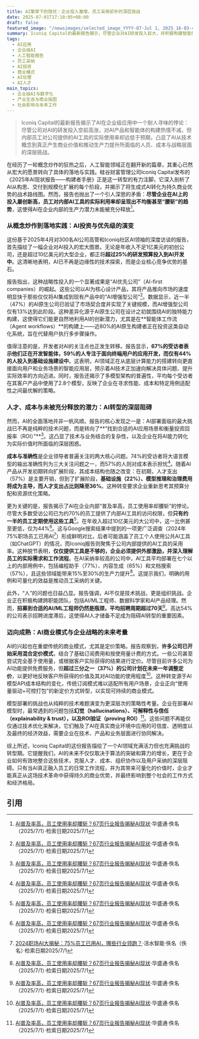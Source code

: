 ```yaml
---
title: AI繁荣下的隐忧：企业投入激增，员工采用却步的深层挑战
date: 2025-07-01T17:10:05+08:00
draft: false
featured_image: "/newsimages/selected_image_YYYY-07-Jul 1, 2025_16-03-45-891.jpg"
summary: Iconiq Capital的最新报告揭示，尽管企业对AI研发投入巨大，并积极构建智能体与应用，但内部员工对公司提供AI工具的实际使用率却远低于预期。这表明AI落地不仅是技术问题，更面临人才招募、成本控制、ROI衡量以及员工采纳等深层挑战，亟需企业优化战略、创新商业模式以充分释放AI潜力。
tags: 
  - AI应用
  - 企业级AI
  - 人工智能报告
  - 员工采纳
  - AI投资
  - 商业模式
  - AI伦理
  - AI人才
main_topics: 
  - 企业级AI与数字化
  - 产业生态与商业版图
  - 社会影响与未来工作
---
```


> Iconiq Capital的最新报告揭示了AI在企业级应用中一个耐人寻味的悖论：尽管公司对AI的研发投入空前高涨，对AI产品和智能体的构建热情不减，但内部员工对公司提供的AI工具的实际使用率却远低于预期，凸显了AI从技术概念到真正产生商业价值和推动生产力提升所面临的人员、成本与战略层面的深层挑战。

在经历了一轮概念炒作的狂热之后，人工智能领域正在翻开新的篇章，其重心已然从宏大的愿景转向了具体的落地与实践。硅谷财富管理公司Iconiq Capital发布的《2025年AI现状报告——构建者手册》正是这一转型的有力注脚，它深入剖析了AI从构思、交付到规模化扩展的每个阶段，并揭示了将生成式AI转化为持久商业优势的战术路线图。然而，报告也抛出了一个引人深思的矛盾：**尽管企业在AI上的投入屡创新高，员工对内部AI工具的实际利用率却呈现出不均衡甚至“腰斩”的趋势**，这使得AI在企业内部的生产力潜力未能被充分释放[^1]。

### 从概念炒作到落地实践：AI投资与优先级的演变

这份基于2025年4月对300名AI公司高管和Iconiq社区AI领袖的深度访谈的报告，首先描绘了一幅企业对AI投入的宏大图景。无论是年收入不足1亿美元的初创公司，还是超过10亿美元的大型企业，都正将**超过25%的研发预算投入到AI开发中**。这清晰地表明，AI已不再是边缘性的技术探索，而是企业核心竞争优势的基石。

报告指出，这种战略性投入的一个显著成果是“AI优先公司”（AI-first companies）的崛起。这些公司以AI为核心设计产品，其将产品推向市场的速度明显快于那些仅仅将AI集成到现有产品中的“AI增强型公司”[^1]。数据显示，近一半（47%）的AI原生公司已验证了市场契合度并实现了关键规模，而AI增强型公司仅有13%达到此阶段。这种差异化源于AI原生公司在设计之初就围绕AI的独特能力构建，这使得它们能更自然地利用AI的创新潜力，尤其是在**智能体工作流（Agent workflows）**的构建上——近80%的AI原生构建者正在投资这类自动化系统，旨在代替用户执行多步骤操作。

值得注意的是，开发者对AI的关注点也正发生转移。报告显示，**67%的受访者表示他们正在开发智能体，59%的人专注于面向终端用户的应用开发，而仅有44%的人投入到基础设施建设中**。这表明，AI领域正在从底层计算能力的搭建转向更直接面向用户和业务场景的智能应用层，预示着AI技术正加速向解决具体问题、提升实际效率的方向迈进。同时，报告还揭示了多模型架构的普遍性，平均每个受访者在其客户产品中使用了2.8个模型，反映了企业在寻求性能、成本和特定用例适配性之间最优解的策略。

### 人才、成本与未被充分释放的潜力：AI转型的深层阻碍

然而，AI的全面落地并非一帆风顺。报告的核心发现之一是：AI部署面临的最大挑战已不再是纯粹的技术问题，而是转向了**“找到合适的AI应用场景和衡量投资回报率（ROI）”**[^1]。这凸显了技术与业务结合的复杂性，以及企业在将AI能力转化为实际价值时所面临的深层困惑。

**成本与准确性**是企业领导者普遍关注的两大核心问题。74%的受访者将大语言模型的输出准确性列为三大关注问题之一，而57%的人则对成本表示担忧[^1]。随着AI产品从开发初期转向扩展阶段，其成本结构也随之改变：在初期，人才支出（57%）是主要开销，但到了扩展阶段，**基础设施（22%）、模型推理和治理费用将成为主导，而人才支出占比则降至36%**。这种转变要求企业重新思考其预算分配和资源优化策略。

更为关键的是，报告揭示了AI在企业内部“普及率高，员工使用率却腰斩”的悖论。尽管大多数受访公司已为约70%的员工提供了内部AI工具的访问权限，但**只有约一半的员工定期使用这些工具**[^1]。在年收入超过10亿美元的大公司中，这一比例甚至更低，仅为44%[^1]。这与Google搜索结果中提到的一项更广泛调查（2024年75%职场员工已用AI[^3]）形成鲜明对比，后者可能涵盖了员工个人使用公共AI工具（如ChatGPT）的情况，而Iconiq报告则聚焦于公司内部提供的AI工具的采用率。这种脱节表明，**仅仅提供工具是不够的，企业必须提供外部激励，并深入理解员工的实际需求和工作流程**。在AI采纳率较高的公司中，AI工具平均部署在七个以上的内部用例中，包括编程助手（77%）、内容生成（65%）和文档搜索（57%），且这些领域能带来15%至30%的生产力提升[^1]。这提示我们，明确的用例和可量化的效益是推动员工采纳的关键。

此外，“人”的问题也日益凸显。报告强调，AI不仅是技术挑战，更是组织挑战。企业正在积极构建跨职能团队，包括AI/ML工程师、数据科学家和AI产品经理。然而，**招募到合适的AI/ML工程师仍然是瓶颈，平均招聘周期超过70天**[^1]。高达54%的公司表示招聘进度滞后，这使得AI人才储备不足成为阻碍AI转型的重要因素。

### 迈向成熟：AI商业模式与企业战略的未来考量

AI的兴起也在重塑传统的商业模式，尤其是定价策略。报告观察到，**许多公司已开始采用混合定价模式**，结合了基础订阅费用和按使用量计费的方式。一些公司甚至尝试完全基于使用量，或根据客户实际获得的结果进行定价。尽管目前许多公司为AI功能提供免费服务，但**超过三分之一（37%）的公司计划在未来一年调整定价**，以更好地反映客户所获得的价值及其对AI功能的使用程度[^1]。这种转变源于AI模型API成本结构的变化，传统订阅模式难以适配所有用户场景，企业正向“使用量驱动+可控打包”的新定价方式转型，以实现可持续的商业模式。

模型部署的挑战也从纯粹的技术难题演变为更深层次的策略性考量。企业在部署AI模型时，最常遇到的问题包括**幻觉（hallucinations）、可解释性与信任（explainability & trust），以及ROI验证（proving ROI）**[^1]。这些问题不再能仅仅通过技术优化来解决，它们触及了AI在真实商业环境中应用的可信度、透明度以及最终的经济效益，需要企业在技术、产品和业务层面进行协同解决。

综上所述，Iconiq Capital的这份报告描绘了一个AI领域充满活力但也充满挑战的转型期。它提醒我们，AI的未来不仅仅取决于算法的突破和算力的增长，更在于企业如何有效地整合这些技术，克服人才、成本、组织协作以及用户采纳的深层阻碍。只有当AI真正融入员工的日常工作流程，并为其带来可量化的价值时，企业才能真正从这场技术革命中获得持久的商业优势，并最终影响到整个社会的工作方式和经济格局。

## 引用
[^1]: [AI普及率高，员工使用率却腰斩？67页行业报告揭秘AI现状](https://www.hstong.com/news/detail/25070115501053434)·华盛通·佚名（2025/7/1）·检索日期2025/7/1
[^2]: [AI普及率高，员工使用率却腰斩？67页行业报告揭秘AI现状](https://news.qq.com/rain/a/20230605A06EMH00?no-redirect=1)·腾讯科技·金鹿 海伦（2025/6/30）·检索日期2025/7/1
[^3]: [2024职场AI大揭秘：75%员工已用AI，哪些行业领跑？](https://blog.huoshuiai.com/news/ai-adoption-in-the-workplace-2024%E7%BB%9F%E8%AE%A1/)·活水智能·佚名（佚名）·检索日期2025/7/1
